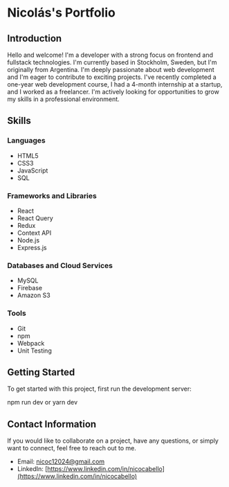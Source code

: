 # Nicolás's Portfolio

## Introduction

Hello and welcome! I'm a developer with a strong focus on frontend and fullstack technologies. I'm currently based in Stockholm, Sweden, but I'm originally from Argentina. I'm deeply passionate about web development and I'm eager to contribute to exciting projects. I've recently completed a one-year web development course, I had a 4-month internship at a startup, and I worked as a freelancer. I'm actively looking for opportunities to grow my skills in a professional environment.

## Skills

### Languages

- HTML5
- CSS3
- JavaScript
- SQL

### Frameworks and Libraries

- React
- React Query
- Redux
- Context API
- Node.js
- Express.js

### Databases and Cloud Services

- MySQL
- Firebase
- Amazon S3

### Tools

- Git
- npm
- Webpack
- Unit Testing

## Getting Started

To get started with this project, first run the development server:

npm run dev or yarn dev

## Contact Information

If you would like to collaborate on a project, have any questions, or simply want to connect, feel free to reach out to me.

- Email: [nicoc12024@gmail.com](mailto:nicoc12024@gmail.com)
- LinkedIn: [https://www.linkedin.com/in/nicocabello](https://www.linkedin.com/in/nicocabello)
